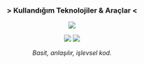 

<!-- Kullandığım teknolojiler -->
<h3 align="center"> > Kullandığım Teknolojiler & Araçlar < </h3>
<p align="center">
  <a href="https://skillicons.dev">
    <img src="https://skillicons.dev/icons?i=python,go,rust,js,ts,html,css,electron,vscode,powershell&perline=5&theme=dark" />
  </a>
</p>

<!-- GitHub İstatistiklerim -->
<p align="center">
  <img src ="https://github-readme-stats.vercel.app/api?username=ArdaYILDIZ-DEV&show_icons=true&count_private=true&theme=darcula&hide_border=true&bg_color=00000000&hide=issues,contribs">
  <img src ="https://github-readme-stats.vercel.app/api/top-langs/?username=ArdaYILDIZ-DEV&layout=compact&hide_border=true&theme=darcula&bg_color=00000000&langs_count=6&hide=jupyter%20notebook,tex,css,php&exclude_repo=Pacman-AI">
</p>

    


  
<!-- Motto -->
<p align="center">
  <em>Basit, anlaşılır, işlevsel kod.</em>
</p>

